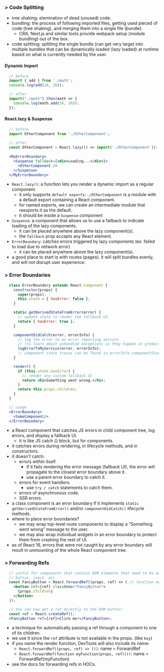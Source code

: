 ### > Code Splitting
- tree shaking: elemination of dead (unused) code.
- bundling: the process of following imported files, getting used pieced of code (tree shaking), and merging them into a single file (bundle).
  - CRA, Next.js and similar tools provide webpack setup (module bundling) out of the box.
- code splitting: splitting the single bundle (can get very large) into multiple bundles that can be dynamically loaded (lazy loaded) at runtime based on what is currently needed by the user.

#### Dynamic Import
```js
  // before
  import { add } from './math';
  console.log(add(16, 26));

  // after
  import("./math").then(math => {
    console.log(math.add(16, 26));
  });
```

#### React.lazy & Suspense
```jsx
  // before
  import OtherComponent from './OtherComponent';
  
  // after 
  const OtherComponent = React.lazy(() => import('./OtherComponent')); 
  
  <MyErrorBoundary>
    <Suspense fallback={<div>Loading...</div>}>
      <OtherComponent />
    </Suspense>
  </MyErrorBoundary>
```
- `React.lazy()`: a function lets you render a dynamic import as a regular component.
  - it only supports `default exports`: `./OtherComponent` is a module with a default export containing a React component.
  - for named exports, we can create an intermediate module that reexports it as the default.
  - it should be inside a `Suspense` component
- `Suspense`: a component that allows us to use a fallback to indicate loading of the lazy components.
  - it can be placed anywhere above the lazy component(s).
  - the `fallback` prop accepts any React element.
- `ErrorBoundary`: catches errors triggered by lazy components (ex: failed to load due to network error)
  - it can be placed anywhere above the lazy component(s).
- a good place to start is with routes (pages). it will split bundles evenly, and will not disrupt user experience.


### > Error Boundaries
```jsx
  class ErrorBoundary extends React.Component {
    constructor(props) {
      super(props);
      this.state = { hasError: false };
    }

    static getDerivedStateFromError(error) {
      // update state to render the fallback UI.
      return { hasError: true };
    }

    componentDidCatch(error, errorInfo) {
      // log the error to an error reporting service 
      // (to learn about unhandled exceptions as they happen in production, and fix them)
      logErrorToMyService(error, errorInfo);
      // component stack traces can be found in errorInfo.componentStack
    }

    render() {
      if (this.state.hasError) {
        // render any custom fallback UI
        return <h1>Something went wrong.</h1>;
      }
      return this.props.children; 
    }
  }

  // usage
  <ErrorBoundary>
    <SomeComponent/>
  </ErrorBoundary>
```
- a React component that catches JS errors in child component tree, log errors, and display a fallback UI.
  - it is like JS catch {} block, but for components.
- it catches errors during rendering, in lifecycle methods, and in constructors.
- it doesn't catch:
  - errors within itself.
    - if it fails rendering the error message (fallback UI), the error will propagate to the closest error boundary above it.
    - use a parent error boundary to catch it.
  - errors for event handlers.
    - use `try / catch` statements to catch them.
  - errors of asynchronous code.
  - SSR errors.
- a class component is an error boundary if it implements `static getDerivedStateFromError()` and/or `componentDidCatch()` lifecycle methods.
- where to place error boundaries?
  - we may wrap top-level route components to display a “Something went wrong” message to the user.
  - we may also wrap individual widgets in an error boundary to protect them from crashing the rest of UI.
- as of React 16, errors that were not caught by any error boundary will result in unmounting of the whole React component tree.


### > Forwarding Refs
```jsx
  // useful for components that contain DOM elements that need to be accessed throug the ref
  // button, input, etc
  const FancyButton = React.forwardRef((props, ref) => ( // function myFunction(props, ref)(
    <button ref={ref} className="FancyButton">
      {props.children}
    </button>
  ));

  // You can now get a ref directly to the DOM button:
  const ref = React.createRef();
  <FancyButton ref={ref}>Click me!</FancyButton>;
```
- a technique for automatically passing a ref through a component to one of its children.
- we use it since the `ref` attribute is not available in the props. (like `key`)
- if you name the render function, DevTools will also include its name:
  - `React.forwardRef((props, ref) => ())`: name = ForwardRef
  - `React.forwardRef(function myFunction(props, ref)())`: name = ForwardRef(myFunction)
- see the docs for forwarding refs in HOCs.
